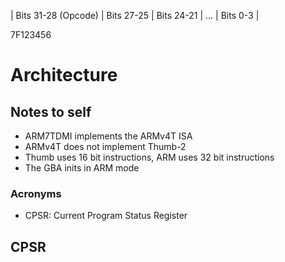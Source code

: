 | Bits 31-28 (Opcode) | Bits 27-25 | Bits 24-21 | ... | Bits 0-3 |

7F123456

# Architecture
## Notes to self
- ARM7TDMI implements the ARMv4T ISA
- ARMv4T does not implement Thumb-2
- Thumb uses 16 bit instructions, ARM uses 32 bit instructions
- The GBA inits in ARM mode
### Acronyms
- CPSR: Current Program Status Register 
## CPSR


